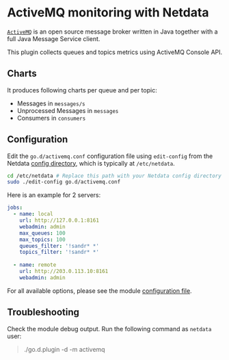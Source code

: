 <!--
title: "ActiveMQ monitoring with Netdata"
custom_edit_url: https://github.com/netdata/go.d.plugin/edit/master/modules/activemq/README.md
sidebar_label: "ActiveMQ"
-->

# ActiveMQ monitoring with Netdata

[`ActiveMQ`](https://activemq.apache.org/) is an open source message broker written in Java together with a full Java Message Service client.

This plugin collects queues and topics metrics using ActiveMQ Console API.

## Charts

It produces following charts per queue and per topic:

-   Messages in `messages/s`
-   Unprocessed Messages in `messages`
-   Consumers in `consumers`

## Configuration

Edit the `go.d/activemq.conf` configuration file using `edit-config` from the Netdata [config
directory](https://learn.netdata.cloud/docs/configure/nodes), which is typically at `/etc/netdata`.

```bash
cd /etc/netdata # Replace this path with your Netdata config directory
sudo ./edit-config go.d/activemq.conf
```

Here is an example for 2 servers:

```yaml
jobs:
  - name: local
    url: http://127.0.0.1:8161
    webadmin: admin
    max_queues: 100
    max_topics: 100
    queues_filter: '!sandr* *'
    topics_filter: '!sandr* *'
    
  - name: remote
    url: http://203.0.113.10:8161
    webadmin: admin
```

For all available options, please see the module [configuration file](https://github.com/netdata/go.d.plugin/blob/master/config/go.d/activemq.conf).

## Troubleshooting

Check the module debug output. Run the following command as `netdata` user:

> ./go.d.plugin -d -m activemq
